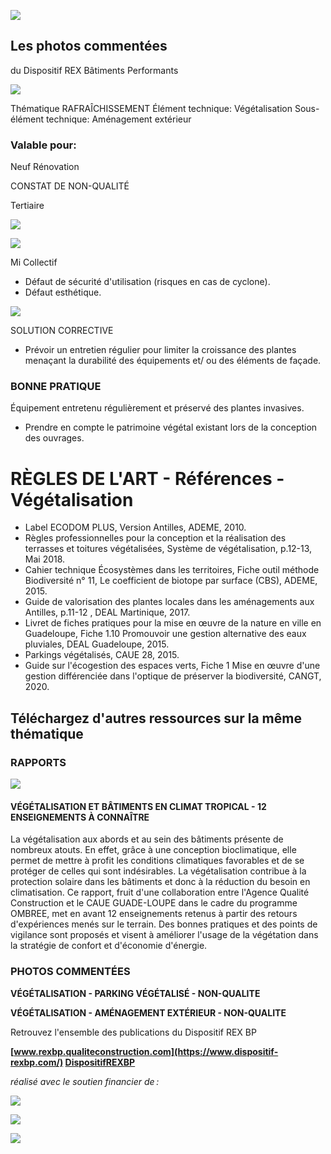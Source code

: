 ![](<images/Développement de plantes invasives/_page_0_Picture_0.jpeg>)

## Les photos commentées

du Dispositif REX Bâtiments Performants

![](<images/Développement de plantes invasives/_page_0_Picture_3.jpeg>)

Thématique RAFRAÎCHISSEMENT Élément technique: Végétalisation Sous-élément technique: Aménagement extérieur

### Valable pour:

 Neuf Rénovation

CONSTAT DE NON-QUALITÉ

Tertiaire

![](<images/Développement de plantes invasives/_page_0_Picture_9.jpeg>)

![](<images/Développement de plantes invasives/_page_0_Picture_10.jpeg>)

 Mi Collectif

- Défaut de sécurité d'utilisation (risques en cas de cyclone).
- Défaut esthétique.

![](<images/Développement de plantes invasives/_page_0_Picture_13.jpeg>)

SOLUTION CORRECTIVE

- Prévoir un entretien régulier pour limiter la croissance des plantes menaçant la durabilité des équipements et/ ou des éléments de façade.
### BONNE PRATIQUE

Équipement entretenu régulièrement et préservé des plantes invasives.

- Prendre en compte le patrimoine végétal existant lors de la conception des ouvrages.
# RÈGLES DE L'ART - Références - Végétalisation

- Label ECODOM PLUS, Version Antilles, ADEME, 2010.
- Règles professionnelles pour la conception et la réalisation des terrasses et toitures végétalisées, Système de végétalisation, p.12-13, Mai 2018.
- Cahier technique Écosystèmes dans les territoires, Fiche outil méthode Biodiversité n° 11, Le coefficient de biotope par surface (CBS), ADEME, 2015.
- Guide de valorisation des plantes locales dans les aménagements aux Antilles, p.11-12 , DEAL Martinique, 2017.
- Livret de fiches pratiques pour la mise en œuvre de la nature en ville en Guadeloupe, Fiche 1.10 Promouvoir une gestion alternative des eaux pluviales, DEAL Guadeloupe, 2015.
- Parkings végétalisés, CAUE 28, 2015.
- Guide sur l'écogestion des espaces verts, Fiche 1 Mise en œuvre d'une gestion différenciée dans l'optique de préserver la biodiversité, CANGT, 2020.

## Téléchargez d'autres ressources sur la même thématique

### RAPPORTS

![](<images/Développement de plantes invasives/_page_1_Picture_10.jpeg>)

#### **VÉGÉTALISATION ET BÂTIMENTS EN CLIMAT TROPICAL - 12 ENSEIGNEMENTS À CONNAÎTRE**

La végétalisation aux abords et au sein des bâtiments présente de nombreux atouts. En effet, grâce à une conception bioclimatique, elle permet de mettre à profit les conditions climatiques favorables et de se protéger de celles qui sont indésirables. La végétalisation contribue à la protection solaire dans les bâtiments et donc à la réduction du besoin en climatisation. Ce rapport, fruit d'une collaboration entre l'Agence Qualité Construction et le CAUE GUADE-LOUPE dans le cadre du programme OMBREE, met en avant 12 enseignements retenus à partir des retours d'expériences menés sur le terrain. Des bonnes pratiques et des points de vigilance sont proposés et visent à améliorer l'usage de la végétation dans la stratégie de confort et d'économie d'énergie.

### PHOTOS COMMENTÉES

**VÉGÉTALISATION - PARKING VÉGÉTALISÉ - NON-QUALITE**

**VÉGÉTALISATION - AMÉNAGEMENT EXTÉRIEUR - NON-QUALITE**

Retrouvez l'ensemble des publications du Dispositif REX BP

**[www.rexbp.qualiteconstruction.com](https://www.dispositif-rexbp.com/) [DispositifREXBP](https://www.facebook.com/DispositifREXBP/)**

*réalisé avec le soutien financier de :*

![](<images/Développement de plantes invasives/_page_1_Picture_20.jpeg>)

![](<images/Développement de plantes invasives/_page_1_Picture_21.jpeg>)

![](<images/Développement de plantes invasives/_page_1_Picture_22.jpeg>)